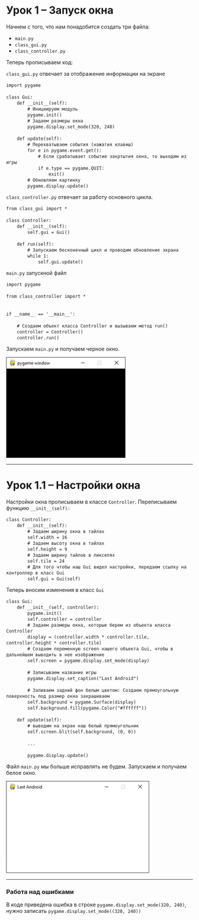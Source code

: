 # Урок 1 – Запуск окна
Начнем с того, что нам понадобится создать три файла:
- `main.py`
- `class_gui.py`
- `class_controller.py`

Теперь прописываем код:

`class_gui.py` отвечает за отображение информации на экране

    import pygame
    
    class Gui:
        def __init__(self):
            # Инициируем модуль
            pygame.init()
            # Задаем размеры окна
            pygame.display.set_mode(320, 240)
    
        def update(self):
            # Перехватываем события (нажатия клавиш)
            for e in pygame.event.get():
                # Если срабатывает событие закртытия окна, то выходим из игры
                if e.type == pygame.QUIT:
                    exit()
            # Обновляем картинку
            pygame.display.update()

`class_controller.py` отвечает за работу основного цикла.

    from class_gui import *

    class Controller:
        def __init__(self):
            self.gui = Gui()

        def run(self):
            # Запускаем бесконечный цикл и проводим обновление экрана
            while 1:
                self.gui.update()

`main.py` запускной файл

    import pygame
    
    from class_controller import *
    
    
    if __name__ == '__main__':
        
        # Создаем объект класса Controller и вызываем метод run()
        controller = Controller()
        controller.run()

Запускаем `main.py` и получаем черное окно.

![Черное окно](/images/1-0-1.jpg)

---

# Урок 1.1 – Настройки окна

Настройки окна прописываем в классе `Controller`. Переписываем функцию `__init__(self):`

    class Controller:
        def __init__(self):
            # Задаем ширину окна в тайлах
            self.width = 16
            # Задаем высоту окна в тайлах
            self.height = 9
            # Задаем ширину тайлов в пикселях
            self.tile = 24
            # Для того чтобы наш Gui видел настройки, передаем ссылку на контроллер в класс Gui
            self.gui = Gui(self)

Теперь вносим изменения в класс `Gui`

    class Gui:
        def __init__(self, controller):
            pygame.init()
            self.controller = controller
            # Задаем размеры окна, которые берем из объекта класса Controller
            display = (controller.width * controller.tile, controller.height * controller.tile)
            # Создаем переменную screen нашего объекта Gui, чтобы в дальнейшем выводить в нее изображение
            self.screen = pygame.display.set_mode(display)
    
            # Записываем название игры
            pygame.display.set_caption("Last Android")
    
            # Заливаем задний фон белым цветом: Создаем прямоугольную поверхность под размер окна закрашиваем
            self.background = pygame.Surface(display)
            self.background.fill(pygame.Color("#ffffff"))

        def update(self):
            # выводим на экран наш белый прямоугольник
            self.screen.blit(self.background, (0, 0))
    
            ...
    
            pygame.display.update()

Файл `main.py` мы больше исправлять не будем. Запускаем и получаем белое окно.

![Результат](/images/1-1-1.jpg)

---

### Работа над ошибками

В коде приведена ошибка в строке `pygame.display.set_mode(320, 240)`, нужно записать `pygame.display.set_mode((320, 240))`